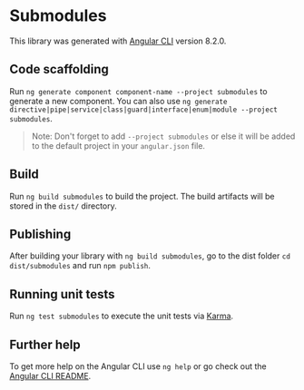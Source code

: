 # Submodules

This library was generated with [Angular CLI](https://github.com/angular/angular-cli) version 8.2.0.

## Code scaffolding

Run `ng generate component component-name --project submodules` to generate a new component. You can also use `ng generate directive|pipe|service|class|guard|interface|enum|module --project submodules`.
> Note: Don't forget to add `--project submodules` or else it will be added to the default project in your `angular.json` file. 

## Build

Run `ng build submodules` to build the project. The build artifacts will be stored in the `dist/` directory.

## Publishing

After building your library with `ng build submodules`, go to the dist folder `cd dist/submodules` and run `npm publish`.

## Running unit tests

Run `ng test submodules` to execute the unit tests via [Karma](https://karma-runner.github.io).

## Further help

To get more help on the Angular CLI use `ng help` or go check out the [Angular CLI README](https://github.com/angular/angular-cli/blob/master/README.md).
